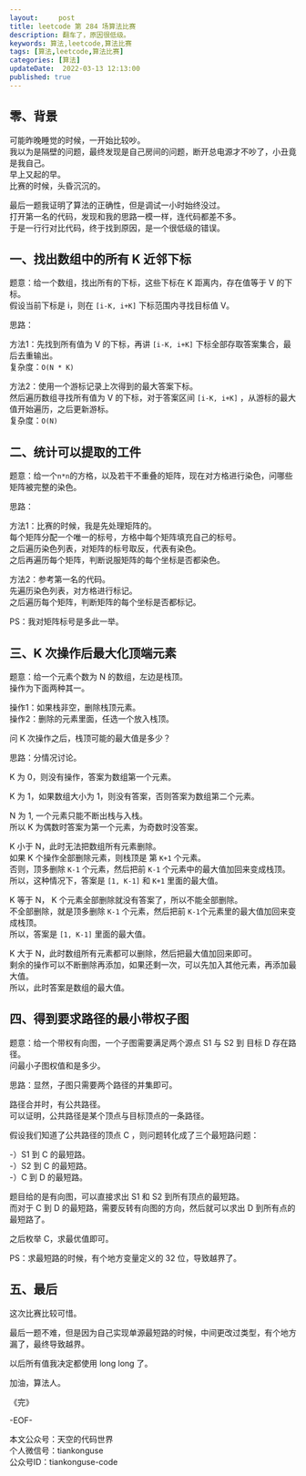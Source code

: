 ```yaml
---   
layout:     post  
title: leetcode 第 284 场算法比赛  
description: 翻车了，原因很低级。       
keywords: 算法,leetcode,算法比赛  
tags: [算法,leetcode,算法比赛]    
categories: [算法]  
updateDate:  2022-03-13 12:13:00  
published: true  
---  
```



## 零、背景  


可能昨晚睡觉的时候，一开始比较吵。  
我以为是隔壁的问题，最终发现是自己房间的问题，断开总电源才不吵了，小丑竟是我自己。  
早上又起的早。  
比赛的时候，头昏沉沉的。  


最后一题我证明了算法的正确性，但是调试一小时始终没过。  
打开第一名的代码，发现和我的思路一模一样，连代码都差不多。  
于是一行行对比代码，终于找到原因，是一个很低级的错误。  


## 一、找出数组中的所有 K 近邻下标  


题意：给一个数组，找出所有的下标，这些下标在 K 距离内，存在值等于 V 的下标。  
假设当前下标是 i，则在 `[i-K, i+K]` 下标范围内寻找目标值 V。  


思路：  


方法1：先找到所有值为 V 的下标，再讲 `[i-K, i+K]` 下标全部存取答案集合，最后去重输出。  
复杂度：`O(N * K)`  


方法2：使用一个游标记录上次得到的最大答案下标。  
然后遍历数组寻找所有值为 V 的下标，对于答案区间 `[i-K, i+K]` ，从游标的最大值开始遍历，之后更新游标。  
复杂度：`O(N)`  


## 二、统计可以提取的工件  


题意：给一个`n*n`的方格，以及若干不重叠的矩阵，现在对方格进行染色，问哪些矩阵被完整的染色。  


思路：  


方法1：比赛的时候，我是先处理矩阵的。  
每个矩阵分配一个唯一的标号，方格中每个矩阵填充自己的标号。  
之后遍历染色列表，对矩阵的标号取反，代表有染色。  
之后再遍历每个矩阵，判断说服矩阵的每个坐标是否都染色。  


方法2：参考第一名的代码。  
先遍历染色列表，对方格进行标记。  
之后遍历每个矩阵，判断矩阵的每个坐标是否都标记。  


PS：我对矩阵标号是多此一举。  


## 三、K 次操作后最大化顶端元素  


题意：给一个元素个数为 N 的数组，左边是栈顶。  
操作为下面两种其一。  

操作1：如果栈非空，删除栈顶元素。  
操作2：删除的元素里面，任选一个放入栈顶。  


问 K 次操作之后，栈顶可能的最大值是多少？  


思路：分情况讨论。  


K 为 0，则没有操作，答案为数组第一个元素。  


K 为 1，如果数组大小为 1，则没有答案，否则答案为数组第二个元素。  


N 为 1, 一个元素只能不断出栈与入栈。  
所以 K 为偶数时答案为第一个元素，为奇数时没答案。  


K 小于 N，此时无法把数组所有元素删除。  
如果 K 个操作全部删除元素，则栈顶是 第 `K+1` 个元素。  
否则，顶多删除 `K-1` 个元素，然后把前 `K-1` 个元素中的最大值加回来变成栈顶。  
所以，这种情况下，答案是 `[1, K-1]` 和 `K+1` 里面的最大值。  


K 等于 N， K 个元素全部删除就没有答案了，所以不能全部删除。  
不全部删除，就是顶多删除 `K-1` 个元素，然后把前 `K-1`个元素里的最大值加回来变成栈顶。  
所以，答案是 `[1, K-1]` 里面的最大值。  


K 大于 N，此时数组所有元素都可以删除，然后把最大值加回来即可。  
剩余的操作可以不断删除再添加，如果还剩一次，可以先加入其他元素，再添加最大值。  
所以，此时答案是数组的最大值。  


## 四、得到要求路径的最小带权子图  


题意：给一个带权有向图，一个子图需要满足两个源点 S1 与 S2 到 目标 D 存在路径。  
问最小子图权值和是多少。  


思路：显然，子图只需要两个路径的并集即可。  


路径合并时，有公共路径。  
可以证明，公共路径是某个顶点与目标顶点的一条路径。  


假设我们知道了公共路径的顶点 C ，则问题转化成了三个最短路问题：  

-）S1 到 C 的最短路。  
-）S2 到 C 的最短路。  
-）C 到 D 的最短路。  


题目给的是有向图，可以直接求出 S1 和 S2 到所有顶点的最短路。  
而对于 C 到 D 的最短路，需要反转有向图的方向，然后就可以求出 D 到所有点的最短路了。  


之后枚举 C，求最优值即可。  


PS：求最短路的时候，有个地方变量定义的 32 位，导致越界了。  


## 五、最后  


这次比赛比较可惜。  


最后一题不难，但是因为自己实现单源最短路的时候，中间更改过类型，有个地方漏了，最终导致越界。  


以后所有值我决定都使用 long long 了。  



加油，算法人。  


《完》  


-EOF-  



本文公众号：天空的代码世界  
个人微信号：tiankonguse  
公众号ID：tiankonguse-code  
  

